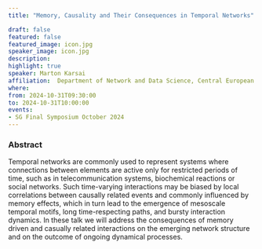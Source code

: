 ```yaml
---
title: "Memory, Causality and Their Consequences in Temporal Networks"

draft: false
featured: false
featured_image: icon.jpg
speaker_image: icon.jpg
description:
highlight: true
speaker: Marton Karsai
affiliation:  Department of Network and Data Science, Central European University Vienna (Austria) 
where:
from: 2024-10-31T09:30:00
to: 2024-10-31T10:00:00
events:
- SG Final Symposium October 2024 
---
```



### Abstract 

Temporal networks are commonly used to represent systems
where connections between elements are active only for
restricted periods of time, such as in telecommunication
systems, biochemical reactions or social networks. Such
time-varying interactions may be biased by local
correlations between causally related events and commonly
influenced by memory effects, which in turn lead to the
emergence of mesoscale temporal motifs, long time-respecting
paths, and bursty interaction dynamics. In these talk we
will address the consequences of memory driven and casually
related interactions on the emerging network structure and
on the outcome of ongoing dynamical processes.
